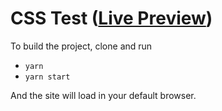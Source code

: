 # CSS Test ([Live Preview](https://theosyslack.github.io/css-test-site/dist/))

To build the project, clone and run

- `yarn`
- `yarn start`

And the site will load in your default browser.